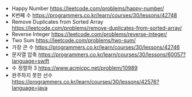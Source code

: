 * Happy Number https://leetcode.com/problems/happy-number/
* K번째 수 https://programmers.co.kr/learn/courses/30/lessons/42748
* Remove Duplicates from Sorted Array https://leetcode.com/problems/remove-duplicates-from-sorted-array/
* Reverse Integer https://leetcode.com/problems/reverse-integer/
* Two Sum https://leetcode.com/problems/two-sum/
* 가장 큰 수 https://programmers.co.kr/learn/courses/30/lessons/42746
* 문자열 압축 https://programmers.co.kr/learn/courses/30/lessons/60057?language=swift
* 수 정렬하 3 https://www.acmicpc.net/problem/10989
* 완주하지 못한 선수 https://programmers.co.kr/learn/courses/30/lessons/42576?language=java
